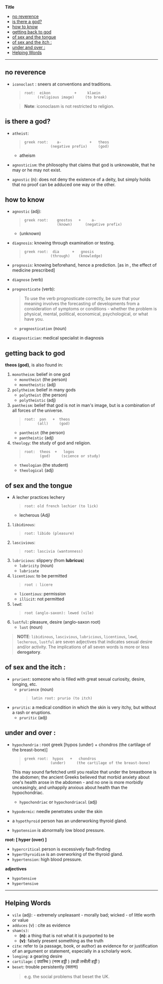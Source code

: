 **Title**

- [no reverence](#no-reverence)
- [is there a god?](#is-there-a-god)
- [how to know](#how-to-know)
- [getting back to god](#getting-back-to-god)
- [of sex and the tongue](#of-sex-and-the-tongue)
- [of sex and the itch :](#of-sex-and-the-itch-)
- [under and over :](#under-and-over-)
- [Helping Words](#helping-words)

---

## no reverence

- `iconoclast` : sneers at conventions and traditions.

  > ```
  > root:  eikon           +     klaein
  >       (religious image)     (to break)
  > ```

  > **Note**: iconoclasm is not restricted to religion.

## is there a god?

- `atheist`:

  > ```
  > greek root:    a-             +   theos
  >             (negative prefix)     (god)
  > ```

  - atheism

- `agnosticism`: the philosophy that claims that god is unknowable, that he may or he may not exist.
- `agnostic` (n): does not deny the existence of a deity, but simply holds that no proof can be adduced one way or the other.

## how to know

- `agnostic` (adj):

  > ```
  > greek root:    gnostos   +     a-
  >                (known)      (negative prefix)
  > ```

  - (unknown)

- `diagnosis`: knowing through examination or testing.

  > ```
  > greek root:  dia      +   gnosis
  >             (through)    (knowledge)
  > ```

- `prognosis`: knowing beforehand, hence a prediction. [as in , the effect of medicine prescribed]
- `diagnose` (verb)
- `prognosticate` (verb):
  > To use the verb prognosticate correctly, be sure that your meaning involves the forecasting of developments from a consideration of symptoms or conditions - whether the problem is physical, mental, political, economical, psychological, or what have you.
  - `prognostication` (noun)
- `diagnostician`: medical specialist in diagnosis

## getting back to god

**theos (god)**, is also found in:

1. `monotheism`: belief in one god
   - `monotheist` (the person)
   - `monotheistic` (adj)
2. `polytheism`: belief in many gods
   - `polytheist` (the person)
   - `polytheistic` (adj)
3. `pantheism`: belief that god is not in man's image, but is a combination of all forces of the universe.
   > ```
   > root:  pan   +  theos
   >       (all)     (god)
   > ```
   - `pantheist` (the person)
   - `pantheistic` (adj)
4. `theology`: the study of god and religion.
   > ```
   > root:  theos  +   logos
   >        (god)     (science or study)
   > ```
   - `theologian` (the student)
   - `theological` (adj)

## of sex and the tongue

- A lecher practices lechery
  > ```
  > root: old french lechier (to lick)
  > ```
  - lecherous (Adj)

1. `libidinous`:
   > ```
   > root: libido (pleasure)
   > ```
2. `lascivious`:
   > ```
   > root: lascivia (wantonness)
   > ```
3. `lubricious`: slippery (from **lubricus**)
   - `lubricity` (noun)
   - `lubricate`
4. `licentious`: to be permitted
   > ```
   > root : licere
   > ```
   - `licentious`: permission
   - `illicit`: not permitted
5. `lewd`:
   > ```
   > root (anglo-saxon): lewed (vile)
   > ```
6. `lustful`: pleasure, desire (anglo-saxon root)
   - `lust` (noun)

> **NOTE**: `libidinous`, `lascivious`, `lubricious`, `licentious`, `lewd`, `lecherous`, `lustful` are seven adjectives that indicates sexual desire and/or activity. The implications of all seven words is more or less **derogatory**.

## of sex and the itch :

- `prurient`: someone who is filled with great sexual curiosity, desire, longing, etc.
  - `prurience` (noun)
    > ```
    > latin root: prurio (to itch)
    > ```
- `pruritis`: a medical condition in which the skin is very itchy, but without a rash or eruptions.
  - `pruritic` (adj)

## under and over :

- `hypochondria` : root greek [hypos (under) + chondros (the cartilage of the breast-bone)]

  > ```
  > greek root:  hypos   +   chondros
  >             (under)     (the cartilage of the breast-bone)
  > ```

  This may sound farfetched until you realize that under the breastbone is the abdomen; the ancient Greeks believed that morbid anxiety about one's health arose in the abdomen - and no one is more morbidly unceasingly, and unhappily anxious about health than the hypochondriac.

  - `hypochondriac` or `hypochondriacal` (adj)

- `hypodermic`: needle penetrates under the skin
- a `hypothyroid` person has an underworking thyroid gland.
- `hypotension` is abnormally low blood pressure.

**root: [ hyper (over) ]**

- `hypercritical` person is excessively fault-finding
- `hyperthyroidism` is an overworking of the thyroid gland.
- `hypertension`: high blood pressure.

**adjectives**

- `hypotensive`
- `hypertensive`

---

## Helping Words

- `vile` (adj): - extremely unpleasant - morally bad; wicked - of little worth or value
- `adduces` (v) : cite as evidence
- `sham(s)`:
  - **(n)**: a thing that is not what it is purported to be
  - **(v)**: falsely present something as the truth
- `cite`: refer to (a passage, book, or author) as evidence for or justification of an argument or statement, especially in a scholarly work.
- `longing`: a gearing desire
- `cartilage`: ( उपास्थि ) (नरम हड्डी ) (कड़ी लचीली हड्डी )
- `beset`: trouble persistently (सताना)
  > e.g. the social problems that beset the UK.
